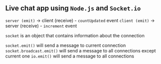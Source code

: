 ## Live chat app using `Node.js` and `Socket.io`

`server (emit)` -> client (receive) - `countUpdated` event
`client (emit)` -> server (receive) - `increment` event

`socket` is an object that contains information about the connection

`socket.emit()` will send a message to current connection
`socket.broadcast.emit()` will send a message to all connections except current one
`io.emit()` will send a message to all connections
